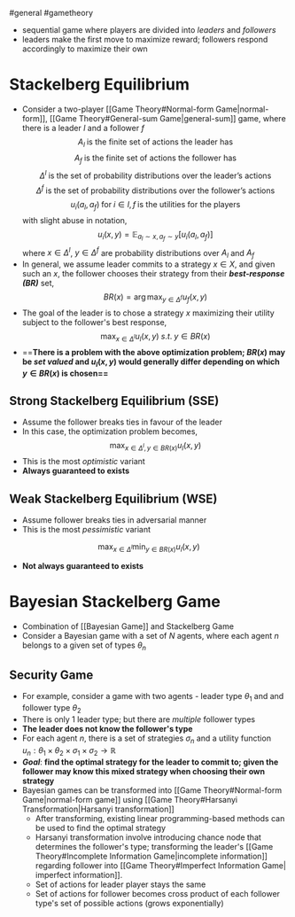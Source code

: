 #general #gametheory 

- sequential game where players are divided into *leaders* and *followers*
- leaders make the first move to maximize reward; followers respond accordingly to maximize their own

# Stackelberg Equilibrium
- Consider a two-player [[Game Theory#Normal-form Game|normal-form]], [[Game Theory#General-sum Game|general-sum]] game, where there is a leader $l$ and a follower $f$ 
$$
A_l \; \text{is the finite set of actions the leader has}
$$
$$
A_f \; \text{is the finite set of actions the follower has}
$$
$$ 
\Delta^l \; \text{is the set of probability distributions over the leader's actions}
$$
$$ 
\Delta^f \; \text{is the set of probability distributions over the follower's actions}
$$
$$
u_i(a_l, a_f) \; \text{for} \; i \in {l, f} \; \text{is the utilities for the players}
$$
with slight abuse in notation,
$$
u_i(x,y) = \mathbb{E}_{a_l \sim x,a_f \sim y}[u_i(a_l, a_f)]
$$
where $x\in \Delta^l$, $y \in \Delta^f$ are probability distributions over $A_l$ and $A_f$ 
- In general, we assume leader commits to a strategy $x \in X$, and given such an $x$, the follower chooses their strategy from their ***best-response (BR)*** set,
$$
BR(x) = \arg \max_{y\in \Delta^f} u_f(x,y)
$$
- The goal of the leader is to chose a strategy $x$ maximizing their utility subject to the follower's best response,
$$
\max_{x\in \Delta^l} u_l(x,y) \; s.t. \; y \in BR(x)
$$
- ==**There is a problem with the above optimization problem; $BR(x)$ may be *set valued* and $u_l(x,y)$ would generally differ depending on which $y \in BR(x)$ is chosen==**
## Strong Stackelberg Equilibrium (SSE)
- Assume the follower breaks ties in favour of the leader
- In this case, the optimization problem becomes,
$$
\max_{x\in \Delta^l,y\in BR(x)} u_l(x,y)
$$
- This is the most *optimistic* variant
- **Always guaranteed to exists** 
## Weak Stackelberg Equilibrium (WSE)
- Assume follower breaks ties in adversarial manner
- This is the most *pessimistic* variant

$$
\max_{x\in \Delta^l} \min_{y \in BR(x)} u_l(x,y)
$$
- **Not always guaranteed to exists**


# Bayesian Stackelberg Game
- Combination of [[Bayesian Game]] and Stackelberg Game
- Consider a Bayesian game with a set of $N$ agents, where each agent $n$ belongs to a given set of types $\theta_n$
## Security Game
- For example, consider a game with two agents - leader type $\theta_1$ and and follower type $\theta_2$ 
- There is only 1 leader type; but there are *multiple* follower types
- **The leader does not know the follower's type**
- For each agent $n$, there is a set of strategies $\sigma_n$  and a utility function $u_n : \theta_1 \times \theta_2 \times \sigma_1 \times \sigma_2 \longrightarrow \mathbb{R}$ 
- ***Goal***: **find the optimal strategy for the leader to commit to; given the follower may know this mixed strategy when choosing their own strategy**
- Bayesian games can be transformed into [[Game Theory#Normal-form Game|normal-form game]] using [[Game Theory#Harsanyi Transformation|Harsanyi transformation]]
	- After transforming, existing linear programming-based methods can be used to find the optimal strategy
	- Harsanyi transformation involve introducing chance node that determines the follower's type; transforming the leader's [[Game Theory#Incomplete Information Game|incomplete information]] regarding follower into [[Game Theory#Imperfect Information Game| imperfect information]].
	- Set of actions for leader player stays the same
	- Set of actions for follower becomes cross product of each follower type's set of possible actions (grows exponentially)
	